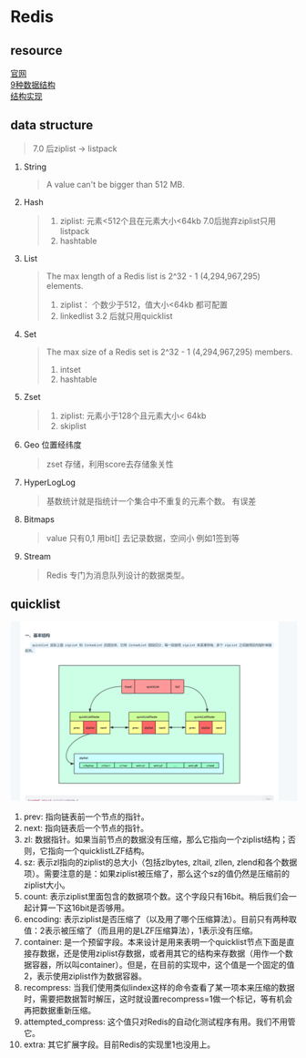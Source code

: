 # Redis
## resource
[官网](https://redis.io/docs/data-types/)  
[9种数据结构](https://juejin.cn/post/7108920755592626207)  
[结构实现](https://www.cnblogs.com/hunternet/p/9989771.html)

## data structure
> 7.0 后ziplist -> listpack
1. String
   > A value can't be bigger than 512 MB.
2. Hash
   > 1. ziplist: 元素<512个且在元素大小<64kb   7.0后抛弃ziplist只用listpack
   > 2. hashtable
3. List
   > The max length of a Redis list is 2^32 - 1 (4,294,967,295) elements.
   > 1. ziplist： 个数少于512，值大小<64kb 都可配置
   > 2. linkedlist
   > 3.2 后就只用quicklist
4. Set
   > The max size of a Redis set is 2^32 - 1 (4,294,967,295) members.
   > 1. intset
   > 2. hashtable
5. Zset
   > 1. ziplist: 元素小于128个且元素大小< 64kb     
   > 2. skiplist
6. Geo 位置经纬度
   > zset 存储，利用score去存储象关性
7. HyperLogLog
   > 基数统计就是指统计一个集合中不重复的元素个数。 有误差
8. Bitmaps
   > value 只有0,1 用bit[] 去记录数据，空间小
   > 例如1签到等
9.  Stream
    >Redis 专门为消息队列设计的数据类型。

## quicklist
![](assets/Redis_quicklist.png)
1. prev: 指向链表前一个节点的指针。 
2. next: 指向链表后一个节点的指针。
3. zl: 数据指针。如果当前节点的数据没有压缩，那么它指向一个ziplist结构；否则，它指向一个quicklistLZF结构。
4. sz: 表示zl指向的ziplist的总大小（包括zlbytes, zltail, zllen, zlend和各个数据项）。需要注意的是：如果ziplist被压缩了，那么这个sz的值仍然是压缩前的ziplist大小。
5. count: 表示ziplist里面包含的数据项个数。这个字段只有16bit。稍后我们会一起计算一下这16bit是否够用。
6. encoding: 表示ziplist是否压缩了（以及用了哪个压缩算法）。目前只有两种取值：2表示被压缩了（而且用的是LZF压缩算法），1表示没有压缩。
7. container: 是一个预留字段。本来设计是用来表明一个quicklist节点下面是直接存数据，还是使用ziplist存数据，或者用其它的结构来存数据（用作一个数据容器，所以叫container）。但是，在目前的实现中，这个值是一个固定的值2，表示使用ziplist作为数据容器。
8. recompress: 当我们使用类似lindex这样的命令查看了某一项本来压缩的数据时，需要把数据暂时解压，这时就设置recompress=1做一个标记，等有机会再把数据重新压缩。
9. attempted_compress: 这个值只对Redis的自动化测试程序有用。我们不用管它。
10. extra: 其它扩展字段。目前Redis的实现里1也没用上。